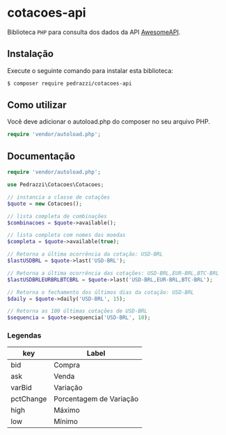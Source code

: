 # cotacoes-api

Biblioteca `PHP` para consulta dos dados da API [AwesomeAPI](https://docs.awesomeapi.com.br/api-de-moedas).

## Instalação

Execute o seguinte comando para instalar esta biblioteca:

```bash
$ composer require pedrazzi/cotacoes-api
```

## Como utilizar

Você deve adicionar o autoload.php do composer no seu arquivo PHP.

```php
require 'vendor/autoload.php';
```

## Documentação
```php
require 'vendor/autoload.php';

use Pedrazzi\Cotacoes\Cotacoes;

// instancia a classe de cotações
$quote = new Cotacoes();

// lista completa de combinações
$combinacoes = $quote->available();

// lista completa com nomes das moedas
$completa = $quote->available(true);

// Retorna a última ocorrência da cotação: USD-BRL
$lastUSDBRL = $quote->last('USD-BRL');

// Retorna a última ocorrência das cotações: USD-BRL,EUR-BRL,BTC-BRL
$lastUSDBRLEURBRLBTCBRL = $quote->last('USD-BRL,EUR-BRL,BTC-BRL');

// Retorna o fechamento dos últimos dias da cotação: USD-BRL
$daily = $quote->daily('USD-BRL', 15);

// Retorna as 100 últimas cotações de USD-BRL
$sequencia = $quote->sequencia('USD-BRL', 10);

```
### Legendas
|    key    | Label  |
|-----------|-------------------------|
| bid       | Compra                  |
| ask       | Venda                   |
| varBid    | Variação                |
| pctChange | Porcentagem de Variação |
| high      | Máximo |
| low       | Mínimo |